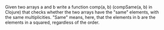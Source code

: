 Given two arrays a and b write a function comp(a, b) (compSame(a, b) in Clojure) that checks whether the two arrays have the "same" elements, with the same multiplicities. "Same" means, here, that the elements in b are the elements in a squared, regardless of the order.
